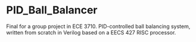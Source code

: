 # PID_Ball_Balancer
Final for a group project in ECE 3710. PID-controlled ball balancing system, written from scratch in Verilog based on a EECS 427 RISC processor.
